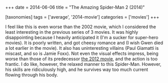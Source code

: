 +++
date = 2014-06-06
title = "The Amazing Spider-Man 2 (2014)"

[taxonomies]
tags = ['average', '2014-movie']
categories = ['movies']
+++

I feel like this is even worse than the 2002 movie, which I considered
the least interesting in the previous series of 3 movies. It was highly
disappointing because I heavily anticipated it (I\'m a sucker for
super-hero movies). It is poorly written, and got cheesy romance and (I
wish Gwen died a lot earlier in the movie). It also has uninteresting
villains (Paul Giamatti is miscast, and so is Jamie Foxx). Not even the
visual effects impress, being worse than those of its predecessor [the
2012 movie], and the action is too frantic. I do like, however, the
relaxed manner to this Spider-Man. However, his skills are ridiculously
high, and he survives way too much current flowing through his body.

  [the 2012 movie]: http://tshepang.net/the-amazing-spider-man-2012
